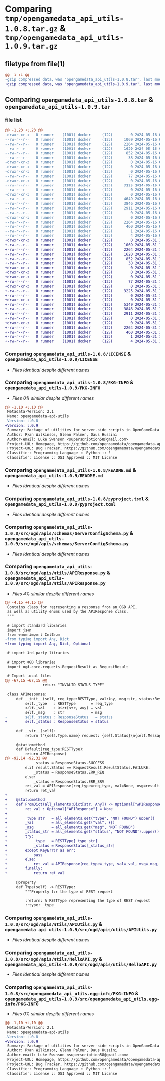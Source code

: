 # Comparing `tmp/opengamedata_api_utils-1.0.8.tar.gz` & `tmp/opengamedata_api_utils-1.0.9.tar.gz`

## filetype from file(1)

```diff
@@ -1 +1 @@
-gzip compressed data, was "opengamedata_api_utils-1.0.8.tar", last modified: Thu May 16 04:33:54 2024, max compression
+gzip compressed data, was "opengamedata_api_utils-1.0.9.tar", last modified: Fri May 31 17:26:48 2024, max compression
```

## Comparing `opengamedata_api_utils-1.0.8.tar` & `opengamedata_api_utils-1.0.9.tar`

### file list

```diff
@@ -1,23 +1,23 @@
-drwxr-xr-x   0 runner    (1001) docker     (127)        0 2024-05-16 04:33:54.396318 opengamedata_api_utils-1.0.8/
--rw-r--r--   0 runner    (1001) docker     (127)     1069 2024-05-16 04:33:42.000000 opengamedata_api_utils-1.0.8/LICENSE
--rw-r--r--   0 runner    (1001) docker     (127)     2264 2024-05-16 04:33:54.396318 opengamedata_api_utils-1.0.8/PKG-INFO
--rw-r--r--   0 runner    (1001) docker     (127)     1620 2024-05-16 04:33:42.000000 opengamedata_api_utils-1.0.8/README.md
--rw-r--r--   0 runner    (1001) docker     (127)      852 2024-05-16 04:33:42.000000 opengamedata_api_utils-1.0.8/pyproject.toml
--rw-r--r--   0 runner    (1001) docker     (127)       38 2024-05-16 04:33:54.396318 opengamedata_api_utils-1.0.8/setup.cfg
-drwxr-xr-x   0 runner    (1001) docker     (127)        0 2024-05-16 04:33:54.392318 opengamedata_api_utils-1.0.8/src/
-drwxr-xr-x   0 runner    (1001) docker     (127)        0 2024-05-16 04:33:54.392318 opengamedata_api_utils-1.0.8/src/ogd/
-drwxr-xr-x   0 runner    (1001) docker     (127)        0 2024-05-16 04:33:54.392318 opengamedata_api_utils-1.0.8/src/ogd/apis/
--rw-r--r--   0 runner    (1001) docker     (127)       77 2024-05-16 04:33:42.000000 opengamedata_api_utils-1.0.8/src/ogd/apis/__init__.py
-drwxr-xr-x   0 runner    (1001) docker     (127)        0 2024-05-16 04:33:54.392318 opengamedata_api_utils-1.0.8/src/ogd/apis/schemas/
--rw-r--r--   0 runner    (1001) docker     (127)     3225 2024-05-16 04:33:42.000000 opengamedata_api_utils-1.0.8/src/ogd/apis/schemas/ServerConfigSchema.py
--rw-r--r--   0 runner    (1001) docker     (127)        0 2024-05-16 04:33:42.000000 opengamedata_api_utils-1.0.8/src/ogd/apis/schemas/__init__.py
-drwxr-xr-x   0 runner    (1001) docker     (127)        0 2024-05-16 04:33:54.392318 opengamedata_api_utils-1.0.8/src/ogd/apis/utils/
--rw-r--r--   0 runner    (1001) docker     (127)     4649 2024-05-16 04:33:42.000000 opengamedata_api_utils-1.0.8/src/ogd/apis/utils/APIResponse.py
--rw-r--r--   0 runner    (1001) docker     (127)     3846 2024-05-16 04:33:42.000000 opengamedata_api_utils-1.0.8/src/ogd/apis/utils/APIUtils.py
--rw-r--r--   0 runner    (1001) docker     (127)     2911 2024-05-16 04:33:42.000000 opengamedata_api_utils-1.0.8/src/ogd/apis/utils/HelloAPI.py
--rw-r--r--   0 runner    (1001) docker     (127)        0 2024-05-16 04:33:42.000000 opengamedata_api_utils-1.0.8/src/ogd/apis/utils/__init__.py
-drwxr-xr-x   0 runner    (1001) docker     (127)        0 2024-05-16 04:33:54.396318 opengamedata_api_utils-1.0.8/src/opengamedata_api_utils.egg-info/
--rw-r--r--   0 runner    (1001) docker     (127)     2264 2024-05-16 04:33:54.000000 opengamedata_api_utils-1.0.8/src/opengamedata_api_utils.egg-info/PKG-INFO
--rw-r--r--   0 runner    (1001) docker     (127)      460 2024-05-16 04:33:54.000000 opengamedata_api_utils-1.0.8/src/opengamedata_api_utils.egg-info/SOURCES.txt
--rw-r--r--   0 runner    (1001) docker     (127)        1 2024-05-16 04:33:54.000000 opengamedata_api_utils-1.0.8/src/opengamedata_api_utils.egg-info/dependency_links.txt
--rw-r--r--   0 runner    (1001) docker     (127)        4 2024-05-16 04:33:54.000000 opengamedata_api_utils-1.0.8/src/opengamedata_api_utils.egg-info/top_level.txt
+drwxr-xr-x   0 runner    (1001) docker     (127)        0 2024-05-31 17:26:48.098001 opengamedata_api_utils-1.0.9/
+-rw-r--r--   0 runner    (1001) docker     (127)     1069 2024-05-31 17:26:35.000000 opengamedata_api_utils-1.0.9/LICENSE
+-rw-r--r--   0 runner    (1001) docker     (127)     2264 2024-05-31 17:26:48.098001 opengamedata_api_utils-1.0.9/PKG-INFO
+-rw-r--r--   0 runner    (1001) docker     (127)     1620 2024-05-31 17:26:35.000000 opengamedata_api_utils-1.0.9/README.md
+-rw-r--r--   0 runner    (1001) docker     (127)      852 2024-05-31 17:26:35.000000 opengamedata_api_utils-1.0.9/pyproject.toml
+-rw-r--r--   0 runner    (1001) docker     (127)       38 2024-05-31 17:26:48.098001 opengamedata_api_utils-1.0.9/setup.cfg
+drwxr-xr-x   0 runner    (1001) docker     (127)        0 2024-05-31 17:26:48.098001 opengamedata_api_utils-1.0.9/src/
+drwxr-xr-x   0 runner    (1001) docker     (127)        0 2024-05-31 17:26:48.094001 opengamedata_api_utils-1.0.9/src/ogd/
+drwxr-xr-x   0 runner    (1001) docker     (127)        0 2024-05-31 17:26:48.098001 opengamedata_api_utils-1.0.9/src/ogd/apis/
+-rw-r--r--   0 runner    (1001) docker     (127)       77 2024-05-31 17:26:35.000000 opengamedata_api_utils-1.0.9/src/ogd/apis/__init__.py
+drwxr-xr-x   0 runner    (1001) docker     (127)        0 2024-05-31 17:26:48.098001 opengamedata_api_utils-1.0.9/src/ogd/apis/schemas/
+-rw-r--r--   0 runner    (1001) docker     (127)     3225 2024-05-31 17:26:35.000000 opengamedata_api_utils-1.0.9/src/ogd/apis/schemas/ServerConfigSchema.py
+-rw-r--r--   0 runner    (1001) docker     (127)        0 2024-05-31 17:26:35.000000 opengamedata_api_utils-1.0.9/src/ogd/apis/schemas/__init__.py
+drwxr-xr-x   0 runner    (1001) docker     (127)        0 2024-05-31 17:26:48.098001 opengamedata_api_utils-1.0.9/src/ogd/apis/utils/
+-rw-r--r--   0 runner    (1001) docker     (127)     5349 2024-05-31 17:26:35.000000 opengamedata_api_utils-1.0.9/src/ogd/apis/utils/APIResponse.py
+-rw-r--r--   0 runner    (1001) docker     (127)     3846 2024-05-31 17:26:35.000000 opengamedata_api_utils-1.0.9/src/ogd/apis/utils/APIUtils.py
+-rw-r--r--   0 runner    (1001) docker     (127)     2911 2024-05-31 17:26:35.000000 opengamedata_api_utils-1.0.9/src/ogd/apis/utils/HelloAPI.py
+-rw-r--r--   0 runner    (1001) docker     (127)        0 2024-05-31 17:26:35.000000 opengamedata_api_utils-1.0.9/src/ogd/apis/utils/__init__.py
+drwxr-xr-x   0 runner    (1001) docker     (127)        0 2024-05-31 17:26:48.098001 opengamedata_api_utils-1.0.9/src/opengamedata_api_utils.egg-info/
+-rw-r--r--   0 runner    (1001) docker     (127)     2264 2024-05-31 17:26:48.000000 opengamedata_api_utils-1.0.9/src/opengamedata_api_utils.egg-info/PKG-INFO
+-rw-r--r--   0 runner    (1001) docker     (127)      460 2024-05-31 17:26:48.000000 opengamedata_api_utils-1.0.9/src/opengamedata_api_utils.egg-info/SOURCES.txt
+-rw-r--r--   0 runner    (1001) docker     (127)        1 2024-05-31 17:26:48.000000 opengamedata_api_utils-1.0.9/src/opengamedata_api_utils.egg-info/dependency_links.txt
+-rw-r--r--   0 runner    (1001) docker     (127)        4 2024-05-31 17:26:48.000000 opengamedata_api_utils-1.0.9/src/opengamedata_api_utils.egg-info/top_level.txt
```

### Comparing `opengamedata_api_utils-1.0.8/LICENSE` & `opengamedata_api_utils-1.0.9/LICENSE`

 * *Files identical despite different names*

### Comparing `opengamedata_api_utils-1.0.8/PKG-INFO` & `opengamedata_api_utils-1.0.9/PKG-INFO`

 * *Files 0% similar despite different names*

```diff
@@ -1,10 +1,10 @@
 Metadata-Version: 2.1
 Name: opengamedata-api-utils
-Version: 1.0.8
+Version: 1.0.9
 Summary: Package of utilities for server-side scripts in OpenGameData.
 Author: Ryan Wilkinson, Glenn Palmer, Daus Husaini
 Author-email: Luke Swanson <superscription58@gmail.com>
 Project-URL: Homepage, https://github.com/opengamedata/opengamedata-api-utils
 Project-URL: Bug Tracker, https://github.com/opengamedata/opengamedata-api-utils/issues
 Classifier: Programming Language :: Python :: 3
 Classifier: License :: OSI Approved :: MIT License
```

### Comparing `opengamedata_api_utils-1.0.8/README.md` & `opengamedata_api_utils-1.0.9/README.md`

 * *Files identical despite different names*

### Comparing `opengamedata_api_utils-1.0.8/pyproject.toml` & `opengamedata_api_utils-1.0.9/pyproject.toml`

 * *Files identical despite different names*

### Comparing `opengamedata_api_utils-1.0.8/src/ogd/apis/schemas/ServerConfigSchema.py` & `opengamedata_api_utils-1.0.9/src/ogd/apis/schemas/ServerConfigSchema.py`

 * *Files identical despite different names*

### Comparing `opengamedata_api_utils-1.0.8/src/ogd/apis/utils/APIResponse.py` & `opengamedata_api_utils-1.0.9/src/ogd/apis/utils/APIResponse.py`

 * *Files 4% similar despite different names*

```diff
@@ -4,15 +4,15 @@
 Contains class for representing a response from an OGD API,
 as well as utility enums used by the APIResponse class.
 """
 
 # import standard libraries
 import json
 from enum import IntEnum
-from typing import Any, Dict
+from typing import Any, Dict, Optional
 
 # import 3rd-party libraries
 
 # import OGD libraries
 import ogd.core.requests.RequestResult as RequestResult
 
 # Import local files
@@ -67,15 +67,15 @@
                 return "INVALID STATUS TYPE"
 
 class APIResponse:
     def __init__(self, req_type:RESTType, val:Any, msg:str, status:ResponseStatus):
         self._type   : RESTType       = req_type
         self._val    : Dict[str, Any] = val
         self._msg    : str            = msg
-        self._status : ResponseStatus   = status
+        self._status : ResponseStatus = status
 
     def __str__(self):
         return f"{self.Type.name} request: {self.Status}\n{self.Message}\nValues: {self.Value}"
 
     @staticmethod
     def Default(req_type:RESTType):
         return APIResponse(
@@ -92,14 +92,32 @@
             _status = ResponseStatus.SUCCESS 
         elif result.Status == RequestResult.ResultStatus.FAILURE:
             _status = ResponseStatus.ERR_REQ
         else:
             _status = ResponseStatus.ERR_SRV
         ret_val = APIResponse(req_type=req_type, val=None, msg=result.Message, status=_status)
         return ret_val
+    
+    @staticmethod
+    def FromDict(all_elements:Dict[str, Any]) -> Optional["APIResponse"]:
+        ret_val : Optional["APIResponse"] = None
+
+        _type_str   = all_elements.get("type", "NOT FOUND").upper()
+        _val        = all_elements.get("val", {})
+        _msg        = all_elements.get("msg", "NOT FOUND")
+        _status_str = all_elements.get("status", "NOT FOUND").upper()
+        try:
+            _type   = RESTType[_type_str]
+            _status = ResponseStatus[_status_str]
+        except KeyError as err:
+            pass
+        else:
+            ret_val = APIResponse(req_type=_type, val=_val, msg=_msg, status=_status)
+        finally:
+            return ret_val
 
     @property
     def Type(self) -> RESTType:
         """Property for the type of REST request
 
         :return: A RESTType representing the type of REST request
         :rtype: _type_
```

### Comparing `opengamedata_api_utils-1.0.8/src/ogd/apis/utils/APIUtils.py` & `opengamedata_api_utils-1.0.9/src/ogd/apis/utils/APIUtils.py`

 * *Files identical despite different names*

### Comparing `opengamedata_api_utils-1.0.8/src/ogd/apis/utils/HelloAPI.py` & `opengamedata_api_utils-1.0.9/src/ogd/apis/utils/HelloAPI.py`

 * *Files identical despite different names*

### Comparing `opengamedata_api_utils-1.0.8/src/opengamedata_api_utils.egg-info/PKG-INFO` & `opengamedata_api_utils-1.0.9/src/opengamedata_api_utils.egg-info/PKG-INFO`

 * *Files 0% similar despite different names*

```diff
@@ -1,10 +1,10 @@
 Metadata-Version: 2.1
 Name: opengamedata-api-utils
-Version: 1.0.8
+Version: 1.0.9
 Summary: Package of utilities for server-side scripts in OpenGameData.
 Author: Ryan Wilkinson, Glenn Palmer, Daus Husaini
 Author-email: Luke Swanson <superscription58@gmail.com>
 Project-URL: Homepage, https://github.com/opengamedata/opengamedata-api-utils
 Project-URL: Bug Tracker, https://github.com/opengamedata/opengamedata-api-utils/issues
 Classifier: Programming Language :: Python :: 3
 Classifier: License :: OSI Approved :: MIT License
```

